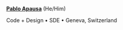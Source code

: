 <a href="https://apausa.dev" target="_blank" rel="noreferrer">**Pablo Apausa**</a> (He/Him)

Code + Design • SDE • Geneva, Switzerland
